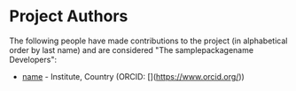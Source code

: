 # Project Authors

The following people have made contributions to the project (in alphabetical
order by last name) and are considered "The samplepackagename Developers":

* [name](https://github.com/<username>) - Institute, Country (ORCID: [<your ORDIC>](https://www.orcid.org/<your ORDIC>))
